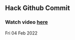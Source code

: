 
 ## Hack Github Commit 
 ### Watch video <a href="https://www.youtube.com">here</a> 
 Fri 04 Feb 2022 
